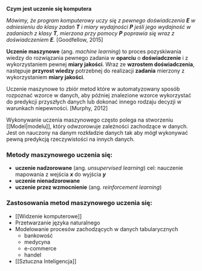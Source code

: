 
**Czym jest uczenie się komputera**

*Mówimy, że program komputerowy uczy się z pewnego doświadczenia **E** w odniesieniu do klasy zadań **T** i miary wydajności **P** jeśli jego wydajność w zadaniach z klasy **T**, mierzona przy pomocy **P** poprawia się wraz z doświadczeniem **E**.* \[Goodfellow, 2015\]


**Uczenie maszynowe** (ang. *machine learning*) to proces pozyskiwania wiedzy do rozwiązania pewnego  zadania w **oparciu** o  **doświadczenie** i z wykorzystaniem pewnej  **miary jakości**.
Wraz ze **wzrostem doświadczenia**, następuje **przyrost wiedzy** potrzebnej do realizacji **zadania** mierzony z wykorzystaniem **miary jakości**.


Uczenie maszynowe to zbiór metod które w automatyzowany sposób rozpoznać wzorce w danych, aby później znalezione wzorce wykorzystać do predykcji przyszłych danych lub dokonać innego rodzaju decyzji w warunkach niepewności. \[Murphy, 2012\]

Wykonywanie uczenia maszynowego często polega na stworzeniu [[Model|modelu]], który odwzorowuje zależności zachodzące w danych. Jest on nauczony na danym rozkładzie danych tak aby mógł wykonywać pewną predykcją rzeczywistości na innych danych.

### Metody maszynowego uczenia się:
* **uczenie nadzorowane** (ang. *unsupervised learning*)
	cel: nauczenie mapowania z wejścia ***x*** do wyjścia ***y***
* **uczenie nienadzorowane**
* **uczenie przez wzmocnienie** (ang. *reinforcement learning*)


### Zastosowania metod maszynowego uczenia się:
- [[Widzenie komputerowe]]
- Przetwarzanie języka naturalnego
- Modelowanie procesów zachodzących w danych tabularycznych
	- bankowość
	- medycyna
	- e-commerce
	- handel
- [[Sztuczna Inteligencja]]